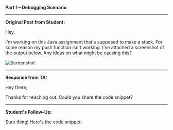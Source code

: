 **Part 1 – Debugging Scenario**

---

**Original Post from Student:**

Hey,

I'm working on this Java assignment that's supposed to make a stack. For some reason my push function isn't working. I've attached a screenshot of the output below. Any ideas on what might be causing this?

![Screenshot]()

---

**Response from TA:**

Hey there,

Thanks for reaching out. Could you share the code snippet?

---

**Student's Follow-Up:**

Sure thing! Here's the code snippet:


